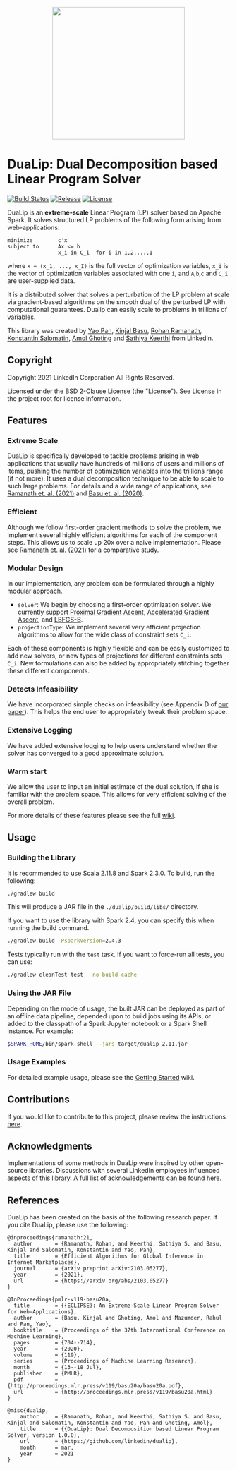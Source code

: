 <p align="center">
   <img src="https://github.com/linkedin/DuaLip/blob/master/logo.jpg" height="300">
</p>
   
# DuaLip: Dual Decomposition based Linear Program Solver
[![Build Status](https://github.com/linkedin/DuaLip/actions/workflows/ci.yml/badge.svg?branch=main&event=push)](https://github.com/linkedin/DuaLip/actions/workflows/ci.yml?query=branch%3Amain+event%3Apush)
[![Release](https://img.shields.io/github/v/release/linkedin/DuaLip)](https://github.com/linkedin/DuaLip/releases/)
[![License](https://img.shields.io/badge/License-BSD%202--Clause-orange.svg)](LICENSE)

DuaLip is an **extreme-scale** Linear Program (LP) solver based on Apache Spark. It solves structured LP 
problems of the following form arising from web-applications:

```
minimize        c'x
subject to      Ax <= b
                x_i in C_i  for i in 1,2,...,I
```

where `x = (x_1, ..., x_I)` is the full vector of optimization variables, `x_i` is the vector of optimization
variables associated with one `i`, and `A`,`b`,`c` and `C_i` are 
user-supplied data.  
 
It is a distributed solver that solves a perturbation of the LP problem at scale 
via gradient-based algorithms on the smooth dual of the perturbed LP with 
computational guarantees. Dualip can easily scale to problems in trillions of variables. 

This library was created by [Yao Pan](https://www.linkedin.com/in/panyaopy/), [Kinjal Basu](https://www.linkedin.com/in/kinjalbasu/), 
[Rohan Ramanath](https://www.linkedin.com/in/rohanramanath/), [Konstantin Salomatin](https://www.linkedin.com/in/ksalomatin/), [Amol Ghoting](https://www.linkedin.com/in/amolghoting/) and
[Sathiya Keerthi](https://www.linkedin.com/in/sathiya-keerthi-selvaraj-ba963414/) from LinkedIn.

## Copyright

Copyright 2021 LinkedIn Corporation
All Rights Reserved.

Licensed under the BSD 2-Clause License (the "License").
See [License](LICENSE) in the project root for license information.

## Features

### Extreme Scale
DuaLip is specifically developed to tackle problems arising in web applications that usually have hundreds of millions of users
and millions of items, pushing the number of optimization variables into the trillions range (if not more). It uses a dual 
decomposition technique to be able to scale to such large problems. For details and a wide range of applications, see [Ramanath et. al. (2021)](https://arxiv.org/pdf/2103.05277.pdf) and [Basu et. al. (2020)](http://proceedings.mlr.press/v119/basu20a/basu20a.pdf).

### Efficient
Although we follow first-order gradient methods to solve the problem, we implement several highly efficient algorithms 
for each of the component steps. This allows us to scale up 20x over a naive 
implementation. Please see [Ramanath et. al. (2021)](https://arxiv.org/pdf/2103.05277.pdf) for a comparative study.

### Modular Design
In our implementation, any problem can be formulated through a highly modular approach.
* `solver`: We begin by choosing a first-order optimization solver. We currently support [Proximal Gradient Ascent](https://en.wikipedia.org/wiki/Proximal_gradient_method), 
[Accelerated Gradient Ascent](https://www.ceremade.dauphine.fr/~carlier/FISTA), and [LBFGS-B](https://en.wikipedia.org/wiki/Limited-memory_BFGS).
* `projectionType`: We implement several very efficient projection algorithms to allow for the wide class of constraint
sets `C_i`. 

Each of these components is highly flexible and can be easily customized to add new solvers, or new types of projections
for different constraints sets `C_i`. New formulations can also be added by appropriately stitching together these different components.
 

### Detects Infeasibility
We have incorporated simple checks on infeasibility (see Appendix D of [our paper](https://arxiv.org/abs/2103.05277)). This helps the end user to appropriately tweak their problem space.    

### Extensive Logging
We have added extensive logging to help users understand whether the solver has converged to a good approximate solution. 

### Warm start
We allow the user to input an initial estimate of the dual solution, if she is familiar with the problem space. This 
allows for very efficient solving of the overall problem.
 
For more details of these features please see the full [wiki](https://linkedin.github.io/DuaLip/). 

## Usage

### Building the Library
It is recommended to use Scala 2.11.8 and Spark 2.3.0. To build, run the following:
```bash
./gradlew build
```
This will produce a JAR file in the ``./dualip/build/libs/`` directory.

If you want to use the library with Spark 2.4, you can specify this when running the build command.
```bash
./gradlew build -PsparkVersion=2.4.3
```
Tests typically run with the `test` task. If you want to force-run all tests, you can use:
```bash
./gradlew cleanTest test --no-build-cache
```

### Using the JAR File
Depending on the mode of usage, the built JAR can be deployed as part of an offline data pipeline, depended 
upon to build jobs using its APIs, or added to the classpath of a Spark Jupyter notebook or a Spark Shell instance. For
example:
```bash
$SPARK_HOME/bin/spark-shell --jars target/dualip_2.11.jar
```

### Usage Examples
For detailed example usage, please see the [Getting Started](https://linkedin.github.io/DuaLip/get_started/index.html) wiki.

## Contributions
If you would like to contribute to this project, please review the instructions [here](contributions.md).

## Acknowledgments
Implementations of some methods in DuaLip were inspired by other open-source libraries. Discussions with several LinkedIn employees influenced
aspects of this library. A full list of acknowledgements can be found [here](acknowledgements.md).

## References
DuaLip has been created on the basis of the following research paper. If you cite DuaLip, please use the following:
```
@inproceedings{ramanath:21,
  author       = {Ramanath, Rohan, and Keerthi, Sathiya S. and Basu, Kinjal and Salomatin, Konstantin and Yao, Pan},
  title        = {Efficient Algorithms for Global Inference in Internet Marketplaces},
  journal      = {arXiv preprint arXiv:2103.05277},
  year         = {2021},
  url          = {https://arxiv.org/abs/2103.05277}
}

@InProceedings{pmlr-v119-basu20a,
  title        = {{ECLIPSE}: An Extreme-Scale Linear Program Solver for Web-Applications},
  author       = {Basu, Kinjal and Ghoting, Amol and Mazumder, Rahul and Pan, Yao},
  booktitle    = {Proceedings of the 37th International Conference on Machine Learning},
  pages        = {704--714},
  year         = {2020},
  volume       = {119},
  series       = {Proceedings of Machine Learning Research},
  month        = {13--18 Jul},
  publisher    = {PMLR},
  pdf          = {http://proceedings.mlr.press/v119/basu20a/basu20a.pdf},
  url          = {http://proceedings.mlr.press/v119/basu20a.html}
}

@misc{dualip,
    author     = {Ramanath, Rohan, and Keerthi, Sathiya S. and Basu, Kinjal and Salomatin, Konstantin and Yao, Pan and Ghoting, Amol},
    title      = {{DuaLip}: Dual Decomposition based Linear Program Solver, version 1.0.0},
    url        = {https://github.com/linkedin/dualip},
    month      = mar,
    year       = 2021
}
```

